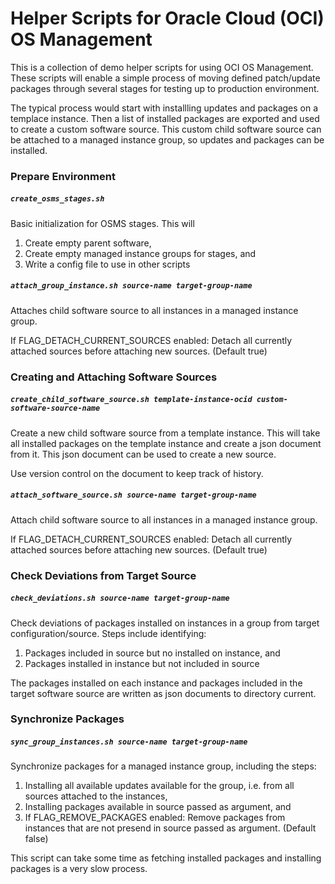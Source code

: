 # Helper Scripts for Oracle Cloud (OCI) OS Management

This is a collection of demo helper scripts for using OCI OS Management. These scripts will enable a simple process of moving defined patch/update packages through several stages for testing up to production environment. 

The typical process would start with installling updates and packages on a templace instance. Then a list of installed packages are exported and used to create a custom software source. This custom child software source can be attached to a managed instance group, so updates and packages can be installed.

### Prepare Environment

##### `create_osms_stages.sh `
Basic initialization for OSMS stages. This will
	
1. Create empty parent software,
1. Create empty managed instance groups for stages, and
1. Write a config file to use in other scripts

##### `attach_group_instance.sh source-name target-group-name`

Attaches child software source to all instances in a managed instance group.
 
If FLAG_DETACH_CURRENT_SOURCES enabled: Detach all currently attached sources before attaching new sources. (Default true)

### Creating and Attaching Software Sources

##### `create_child_software_source.sh template-instance-ocid custom-software-source-name`

Create a new child software source from a template instance.
This will take all installed packages on the template instance and create a json document from it. This json document can be used to create a new source.

Use version control on the document to keep track of history.

##### `attach_software_source.sh source-name target-group-name`

Attach child software source to all instances in a managed instance group.

If FLAG_DETACH_CURRENT_SOURCES enabled: Detach all currently attached sources before attaching new sources. (Default true)


### Check Deviations from Target Source

##### `check_deviations.sh source-name target-group-name`

Check deviations of packages installed on instances in a group from target configuration/source. Steps include identifying:

1. Packages included in source but no installed on instance, and
1. Packages installed in instance but not included in source

The packages installed on each instance and packages included in the target software source are written as json documents to directory current.

### Synchronize Packages

##### `sync_group_instances.sh source-name target-group-name`

Synchronize packages for a managed instance group, including the steps: 

1. Installing all available updates available for the group, i.e. from all sources attached to the instances,
1. Installing packages available in source passed as argument, and
1. If FLAG_REMOVE_PACKAGES enabled: Remove packages from instances that are not presend in source passed as argument. (Default false)

This script can take some time as fetching installed packages and installing packages is a very slow process.







